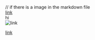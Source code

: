 
// if there is a image in the markdown file
\
[link](http://something.com)
\
hi
\
![link](image.jpg)

[link](http://somemorething.com)

